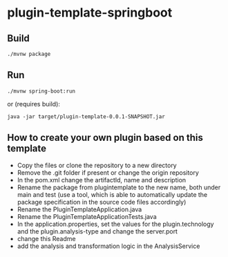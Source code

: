 # plugin-template-springboot

## Build
```shell
./mvnw package
```

## Run
```shell
./mvnw spring-boot:run
```
or (requires build):
```shell
java -jar target/plugin-template-0.0.1-SNAPSHOT.jar
```

## How to create your own plugin based on this template
* Copy the files or clone the repository to a new directory
* Remove the .git folder if present or change the origin repository
* In the pom.xml change the artifactId, name and description
* Rename the package from plugintemplate to the new name, both under main and test (use a tool, which is able to automatically update the package specification in the source code files accordingly)
* Rename the PluginTemplateApplication.java
* Rename the PluginTemplateApplicationTests.java
* In the application.properties, set the values for the plugin.technology and the plugin.analysis-type and change the server.port
* change this Readme
* add the analysis and transformation logic in the AnalysisService

